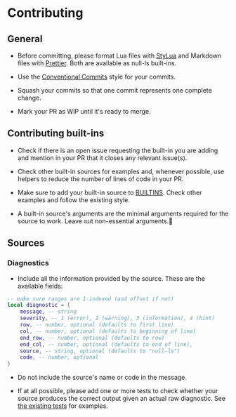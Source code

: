 # Contributing

## General

- Before committing, please format Lua files with
  [StyLua](https://github.com/JohnnyMorganz/StyLua) and Markdown files with
  [Prettier](https://github.com/prettier/prettier). Both are available as
  null-ls built-ins.

- Use the [Conventional Commits](https://www.conventionalcommits.org/en/v1.0.0/)
  style for your commits.

- Squash your commits so that one commit represents one complete change.

- Mark your PR as WIP until it's ready to merge.

## Contributing built-ins

- Check if there is an open issue requesting the built-in you are adding and
  mention in your PR that it closes any relevant issue(s).

- Check other built-in sources for examples and, whenever possible, use helpers
  to reduce the number of lines of code in your PR.

- Make sure to add your built-in source to [BUILTINS](BUILTINS.md). Check other
  examples and follow the existing style.

- A built-in source's arguments are the minimal arguments required for the
  source to work. Leave out non-essential arguments.

## Sources

### Diagnostics

- Include all the information provided by the source. These are the available
  fields:

```lua
-- make sure ranges are 1-indexed (and offset if not)
local diagnostic = {
    message, -- string
    severity, -- 1 (error), 2 (warning), 3 (information), 4 (hint)
    row, -- number, optional (defaults to first line)
    col, -- number, optional (defaults to beginning of line)
    end_row, -- number, optional (defaults to row)
    end_col, -- number, optional (defaults to end of line),
    source, -- string, optional (defaults to "null-ls")
    code, -- number, optional
}
```

- Do not include the source's name or code in the message.

- If at all possible, please add one or more tests to check whether your source
  produces the correct output given an actual raw diagnostic. See [the
  existing tests](../test/spec/builtins/diagnostics_spec.lua) for examples.
